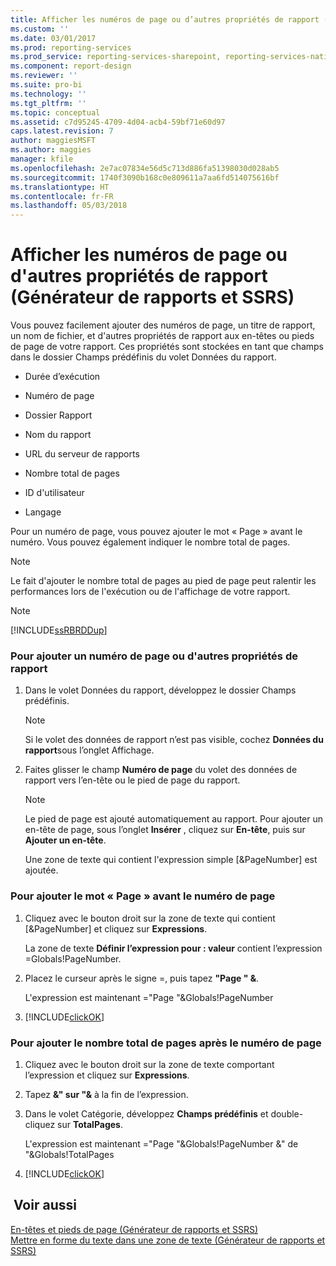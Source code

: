 ```yaml
---
title: Afficher les numéros de page ou d’autres propriétés de rapport (Générateur de rapports et SSRS) | Microsoft Docs
ms.custom: ''
ms.date: 03/01/2017
ms.prod: reporting-services
ms.prod_service: reporting-services-sharepoint, reporting-services-native
ms.component: report-design
ms.reviewer: ''
ms.suite: pro-bi
ms.technology: ''
ms.tgt_pltfrm: ''
ms.topic: conceptual
ms.assetid: c7d95245-4709-4d04-acb4-59bf71e60d97
caps.latest.revision: 7
author: maggiesMSFT
ms.author: maggies
manager: kfile
ms.openlocfilehash: 2e7ac07834e56d5c713d886fa51398030d028ab5
ms.sourcegitcommit: 1740f3090b168c0e809611a7aa6fd514075616bf
ms.translationtype: HT
ms.contentlocale: fr-FR
ms.lasthandoff: 05/03/2018
---
```

# <a name="display-page-numbers-or-other-report-properties-report-builder-and-ssrs"></a>Afficher les numéros de page ou d'autres propriétés de rapport (Générateur de rapports et SSRS)
  Vous pouvez facilement ajouter des numéros de page, un titre de rapport, un nom de fichier, et d'autres propriétés de rapport aux en-têtes ou pieds de page de votre rapport. Ces propriétés sont stockées en tant que champs dans le dossier Champs prédéfinis du volet Données du rapport.  
  
-   Durée d’exécution  
  
-   Numéro de page  
  
-   Dossier Rapport  
  
-   Nom du rapport  
  
-   URL du serveur de rapports  
  
-   Nombre total de pages  
  
-   ID d'utilisateur  
  
-   Langage  
  
 Pour un numéro de page, vous pouvez ajouter le mot « Page » avant le numéro. Vous pouvez également indiquer le nombre total de pages.  
  
> [!NOTE]  
>  Le fait d'ajouter le nombre total de pages au pied de page peut ralentir les performances lors de l'exécution ou de l'affichage de votre rapport.  
  
> [!NOTE]  
>  [!INCLUDE[ssRBRDDup](../../includes/ssrbrddup-md.md)]  
  
### <a name="to-add-a-page-number-or-other-report-properties"></a>Pour ajouter un numéro de page ou d'autres propriétés de rapport  
  
1.  Dans le volet Données du rapport, développez le dossier Champs prédéfinis.  
  
    > [!NOTE]  
    >  Si le volet des données de rapport n’est pas visible, cochez **Données du rapport**sous l’onglet Affichage.  
  
2.  Faites glisser le champ **Numéro de page** du volet des données de rapport vers l’en-tête ou le pied de page du rapport.  
  
    > [!NOTE]  
    >  Le pied de page est ajouté automatiquement au rapport. Pour ajouter un en-tête de page, sous l’onglet **Insérer** , cliquez sur **En-tête**, puis sur **Ajouter un en-tête**.  
    >   
    >  Une zone de texte qui contient l'expression simple [&PageNumber] est ajoutée.  
  
### <a name="to-add-the-word-page-before-the-page-number"></a>Pour ajouter le mot « Page » avant le numéro de page  
  
1.  Cliquez avec le bouton droit sur la zone de texte qui contient [&PageNumber] et cliquez sur **Expressions**.  
  
     La zone de texte **Définir l’expression pour : valeur** contient l’expression =Globals!PageNumber.  
  
2.  Placez le curseur après le signe =, puis tapez **"Page " &**.  
  
     L'expression est maintenant ="Page "&Globals!PageNumber  
  
3.  [!INCLUDE[clickOK](../../includes/clickok-md.md)]  
  
### <a name="to-add-total-number-of-pages-after-the-page-number"></a>Pour ajouter le nombre total de pages après le numéro de page  
  
1.  Cliquez avec le bouton droit sur la zone de texte comportant l’expression et cliquez sur **Expressions**.  
  
2.  Tapez **&" sur "&** à la fin de l’expression.  
  
3.  Dans le volet Catégorie, développez **Champs prédéfinis** et double-cliquez sur **TotalPages**.  
  
     L'expression est maintenant ="Page "&Globals!PageNumber &" de "&Globals!TotalPages  
  
4.  [!INCLUDE[clickOK](../../includes/clickok-md.md)]  
  
## <a name="see-also"></a> Voir aussi  
 [En-têtes et pieds de page &#40;Générateur de rapports et SSRS&#41;](../../reporting-services/report-design/page-headers-and-footers-report-builder-and-ssrs.md)   
 [Mettre en forme du texte dans une zone de texte &#40;Générateur de rapports et SSRS&#41;](../../reporting-services/report-design/format-text-in-a-text-box-report-builder-and-ssrs.md)  
  
  
